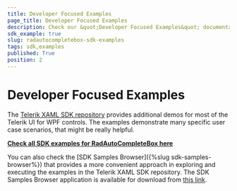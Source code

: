 ```yaml
---
title: Developer Focused Examples
page_title: Developer Focused Examples
description: Check our &quot;Developer Focused Examples&quot; documentation article for the RadAutoCompleteBox {{ site.framework_name }} control.
sdk_example: true
slug: radautocompletebox-sdk-examples
tags: sdk,examples
published: True
position: 2
---
```


# Developer Focused Examples

The [Telerik XAML SDK repository](https://github.com/telerik/xaml-sdk/tree/master/) provides additional demos for most of the Telerik UI for WPF controls. The examples demonstrate many specific user case scenarios, that might be really helpful. 

__[Check all SDK examples for RadAutoCompleteBox here](https://github.com/telerik/xaml-sdk/tree/master/AutoCompleteBox)__

You can also check the [SDK Samples Browser]({%slug sdk-samples-browser%}) that provides a more convenient approach in exploring and executing the examples in the Telerik XAML SDK repository. The SDK Samples Browser application is available for download from [this link](https://demos.telerik.com/xaml-sdkbrowser/).
